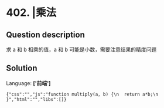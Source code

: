 # 402. |乘法

## Question description


求 a 和 b 相乘的值，a 和 b 可能是小数，需要注意结果的精度问题


## Solution

Language: **['前端']**

```
{"css":"","js":"function multiply(a, b) {\n  return a*b;\n }","html":"","libs":[]}
```


